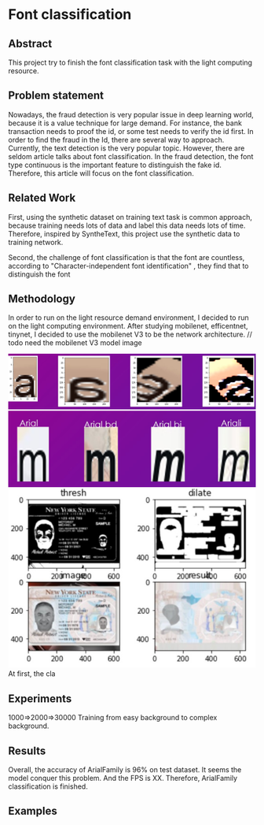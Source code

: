 # Font classification

## Abstract 
This project try to finish the font classification task with the light computing resource.
## Problem statement

Nowadays, the fraud detection is very popular issue in deep learning world, because it is a value technique for large demand. For instance, the bank transaction needs to proof the id, or some test needs to verify the id first. In order to find the fraud in the Id, there are several way to approach.
Currently, the text detection is the very popular topic. However, there are seldom article talks about font classification. In the fraud detection, the font type continuous is the important feature to distinguish the fake id. Therefore, this article will focus on the font classification.

## Related Work
First, using the synthetic dataset on training text task is common approach, because training needs lots of data and label this data needs lots of time. Therefore, inspired by SyntheText, this project use the synthetic data to training network. 

Second, the challenge of font classification is that the font are countless, according to "Character-independent font identification" , they find that to distinguish the font 

## Methodology 

In order to run on the light resource demand environment, I decided to run on the light computing environment. After studying mobilenet, efficentnet, tinynet, I decided to use the mobilenet V3 to be the network architecture.
// todo need the mobilenet V3 model image

![](image/2.jpg)
![](image/font.jpg)
![](image/image1.jpg)
At first, the cla
## Experiments
1000=>2000=>30000
Training from easy background to complex background.

## Results

Overall, the accuracy of ArialFamily is 96% on test dataset. It seems the model conquer this problem. And the FPS is XX. Therefore, ArialFamily classification is finished.

## Examples 


